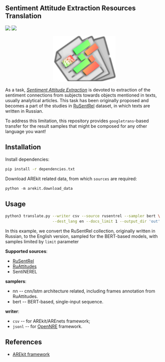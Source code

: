 ## Sentiment Attitude Extraction Resources Translation 

![](https://img.shields.io/badge/Python-3.6-brightgreen.svg)
![](https://img.shields.io/badge/AREkit-0.23.0-orange.svg)

<p align="center">
    <img src="logo.png"/>
</p>

As a task, [*Sentiment Attitude Extraction*](http://nlpprogress.com/russian/sentiment-analysis.html) 
is devoted to extraction of the sentiment connections from 
subjects towards objects mentioned in texts, usually analytical articles.
This task has been originally proposed and becomes a part of the studies in 
[RuSentRel](https://paperswithcode.com/dataset/rusentrel)
dataset, in which
texts are written in Russian.

To address this limitation, this repository provides `googletrans`-based transfer for 
the result samples that might be composed for any other language you want!

## Installation

Install dependencies:
```bash
pip install -r dependencies.txt
```

Download AREkit related data, from which `sources` are required:
```python
python -m arekit.download_data
```

## Usage

```bash
python3 translate.py --writer csv --source rusentrel --sampler bert \
                     --dest_lang en --docs_limit 1 --output_dir 'out'
```
In this example, we convert the RuSentRel collection, originally written in Russian, to the English version,
sampled for the BERT-based models, with samples limited by `limit` parameter

**Supported sources**: 
* [RuSentRel](https://paperswithcode.com/dataset/rusentrel)
* [RuAttitudes](https://github.com/nicolay-r/RuAttitudes)
* SentiNEREL

**samplers**:
* nn -- cnn/lstm architecture related, including frames annotation from RuAttitudes.
* bert -- BERT-based, single-input sequence.  

**writer**:
* `csv` -- for AREkit/AREnets framework;
* `jsonl` -- for [OpenNRE](https://github.com/thunlp/OpenNRE) framework.

## References

* [AREkit framework](https://github.com/nicolay-r/AREkit)
